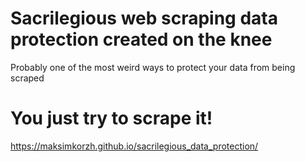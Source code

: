 # Sacrilegious web scraping data protection created on the knee
Probably one of the most weird ways to protect your data from being scraped

# You just try to scrape it!
https://maksimkorzh.github.io/sacrilegious_data_protection/
